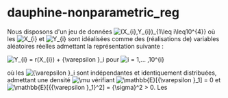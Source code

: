# dauphine-nonparametric_reg
Nous disposons d'un jeu de données ![(X_{i},Y_{i})_{1\leq i\leq10^{4}}](https://render.githubusercontent.com/render/math?math=(X_%7Bi%2Cj%7D%2CY_%7Bi%2Cj%7D)_%7B1%5Cleq%20i%5Cleq10%5E%7B4%7D%7D) où les ![X_{i}](https://render.githubusercontent.com/render/math?math=X_%7Bi%7D) et ![Y_{i}](https://render.githubusercontent.com/render/math?math=X_%7Bi%7D) sont idéalisées comme des (réalisations de) variables aléatoires réelles admettant la représentation suivante :

![Y_{i} = r(X_{i}) + {\varepsilon }_i](https://render.githubusercontent.com/render/math?math=Y_%7Bi%7D%20%3D%20r(X_%7Bi%7D)%20%2B%20%7B%5Cvarepsilon%20%7D_i) pour ![i = 1,... ,10^{i}](https://render.githubusercontent.com/render/math?math=i%20%3D%201%2C...%2C10%5E%7Bi%7D)

où les ![{\varepsilon }_i](https://render.githubusercontent.com/render/math?math=%7B%5Cvarepsilon%20%7D_i) sont indépendantes et identiquement distribuées, admettant une densité ![\mu](https://render.githubusercontent.com/render/math?math=%5Cmu) vérifiant ![\mathbb{E}\[{\varepsilon }_1\] = 0](https://render.githubusercontent.com/render/math?math=%5Cmathbb%7BE%7D%5B%7B%5Cvarepsilon%20%7D_1%5D%20%3D%200) et ![\mathbb{E}\[{{\varepsilon }_1}^2\] = {\sigma}^2 > 0](https://render.githubusercontent.com/render/math?math=%5Cmathbb%7BE%7D%5B%7B%7B%5Cvarepsilon%20%7D_1%7D%5E2%5D%20%3D%20%7B%5Csigma%7D%5E2%20%3E%200). Les 
